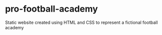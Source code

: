 # pro-football-academy
Static website created using HTML and CSS to represent a fictional football academy
